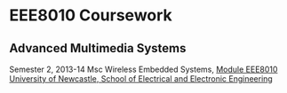 EEE8010 Coursework
==================
Advanced Multimedia Systems
---------------------------

Semester 2, 2013-14
Msc Wireless Embedded Systems, [Module EEE8010](http://www.ncl.ac.uk/postgraduate/modules/module/EEE8010/)
[University of Newcastle, School of Electrical and Electronic Engineering](http://www.ncl.ac.uk/eee/)
